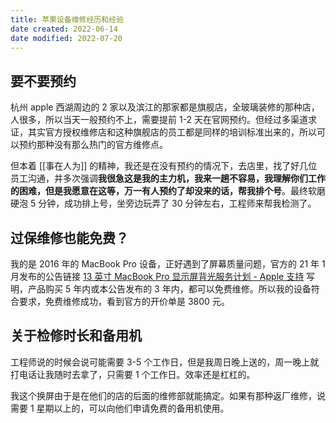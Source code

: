 ```yaml
---
title: 苹果设备维修经历和经验
date created: 2022-06-14
date modified: 2022-07-20
---
```


## 要不要预约

杭州 apple 西湖周边的 2 家以及滨江的那家都是旗舰店，全玻璃装修的那种店，人很多，所以当天一般预约不上，需要提前 1-2 天在官网预约。但经过多渠道求证，其实官方授权维修店和这种旗舰店的员工都是同样的培训标准出来的，所以可以预约那种没有那么热门的官方维修点。

但本着 [[事在人为]] 的精神，我还是在没有预约的情况下，去店里，找了好几位员工沟通，并多次强调**我很急这是我的主力机，我来一趟不容易，我理解你们工作的困难，但是我愿意在这等，万一有人预约了却没来的话，帮我排个号**。最终软磨硬泡 5 分钟，成功排上号，坐旁边玩弄了 30 分钟左右，工程师来帮我检测了。

## 过保维修也能免费？

我的是 2016 年的 MacBook Pro 设备，正好遇到了屏幕质量问题，官方的 21 年 1 月发布的公告链接 [13 英寸 MacBook Pro 显示屏背光服务计划 - Apple 支持](https://support.apple.com/zh-cn/13-inch-macbook-pro-display-backlight-service) 写明，产品购买 5 年内或本公告发布的 3 年内，都可以免费维修。所以我的设备符合要求，免费维修成功，看到官方的开价单是 3800 元。

## 关于检修时长和备用机

工程师说的时候会说可能需要 3-5 个工作日，但是我周日晚上送的，周一晚上就打电话让我随时去拿了，只需要 1 个工作日。效率还是杠杠的。

我这个换屏由于是在他们的店的后面的维修部就能搞定。如果有那种返厂维修，说需要 1 星期以上的，可以向他们申请免费的备用机使用。
